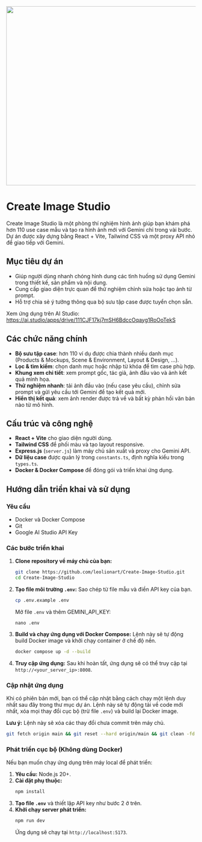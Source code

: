 <div align="center">
<img width="1200" height="475" alt="GHBanner" src="https://github.com/user-attachments/assets/0aa67016-6eaf-458a-adb2-6e31a0763ed6" />
</div>

# Create Image Studio

Create Image Studio là một phòng thí nghiệm hình ảnh giúp bạn khám phá hơn 110 use case mẫu và tạo ra hình ảnh mới với Gemini chỉ trong vài bước. Dự án được xây dựng bằng React + Vite, Tailwind CSS và một proxy API nhỏ để giao tiếp với Gemini.

## Mục tiêu dự án

- Giúp người dùng nhanh chóng hình dung các tình huống sử dụng Gemini trong thiết kế, sản phẩm và nội dung.
- Cung cấp giao diện trực quan để thử nghiệm chỉnh sửa hoặc tạo ảnh từ prompt.
- Hỗ trợ chia sẻ ý tưởng thông qua bộ sưu tập case được tuyển chọn sẵn.

Xem ứng dụng trên AI Studio: https://ai.studio/apps/drive/111CJF17kj7mSH6BdccOqayg1RoOoTekS

## Các chức năng chính

- **Bộ sưu tập case**: hơn 110 ví dụ được chia thành nhiều danh mục (Products & Mockups, Scene & Environment, Layout & Design, ...).
- **Lọc & tìm kiếm**: chọn danh mục hoặc nhập từ khóa để tìm case phù hợp.
- **Khung xem chi tiết**: xem prompt gốc, tác giả, ảnh đầu vào và ảnh kết quả minh họa.
- **Thử nghiệm nhanh**: tải ảnh đầu vào (nếu case yêu cầu), chỉnh sửa prompt và gửi yêu cầu tới Gemini để tạo kết quả mới.
- **Hiển thị kết quả**: xem ảnh render được trả về và bất kỳ phản hồi văn bản nào từ mô hình.

## Cấu trúc và công nghệ

- **React + Vite** cho giao diện người dùng.
- **Tailwind CSS** để phối màu và tạo layout responsive.
- **Express.js** (`server.js`) làm máy chủ sản xuất và proxy cho Gemini API.
- **Dữ liệu case** được quản lý trong `constants.ts`, định nghĩa kiểu trong `types.ts`.
- **Docker & Docker Compose** để đóng gói và triển khai ứng dụng.

## Hướng dẫn triển khai và sử dụng

### Yêu cầu

- Docker và Docker Compose
- Git
- Google AI Studio API Key

### Các bước triển khai

1. **Clone repository về máy chủ của bạn:**

   ```bash
   git clone https://github.com/leolionart/Create-Image-Studio.git
   cd Create-Image-Studio
   ```
2. **Tạo file môi trường `.env`:**
   Sao chép từ file mẫu và điền API key của bạn.

   ```bash
   cp .env.example .env
   ```

   Mở file `.env` và thêm GEMINI_API_KEY:

   ```env
   nano .env
   ```
3. **Build và chạy ứng dụng với Docker Compose:**
   Lệnh này sẽ tự động build Docker image và khởi chạy container ở chế độ nền.

   ```bash
   docker compose up -d --build
   ```
4. **Truy cập ứng dụng:**
   Sau khi hoàn tất, ứng dụng sẽ có thể truy cập tại `http://<your_server_ip>:8008`.

### Cập nhật ứng dụng
Khi có phiên bản mới, bạn có thể cập nhật bằng cách chạy một lệnh duy nhất sau đây trong thư mục dự án. Lệnh này sẽ tự động tải về code mới nhất, xóa mọi thay đổi cục bộ (trừ file `.env`) và build lại Docker image.

**Lưu ý:** Lệnh này sẽ xóa các thay đổi chưa commit trên máy chủ.

```bash
git fetch origin main && git reset --hard origin/main && git clean -fd && docker-compose up -d --build
```

### Phát triển cục bộ (Không dùng Docker)

Nếu bạn muốn chạy ứng dụng trên máy local để phát triển:

1. **Yêu cầu:** Node.js 20+.
2. **Cài đặt phụ thuộc:**
   ```bash
   npm install
   ```
3. **Tạo file `.env`** và thiết lập API key như bước 2 ở trên.
4. **Khởi chạy server phát triển:**
   ```bash
   npm run dev
   ```
   Ứng dụng sẽ chạy tại `http://localhost:5173`.
